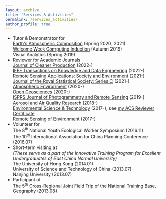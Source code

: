 ```yaml
---
layout: archive
title: "Services & Activities"
permalink: /services_activities/
author_profile: true
---
```


<!-- {% include base_path %} -->

- Tutor & Demonstrator for<br/>
  [Earth's Atmospheric Composition](https://sites.google.com/view/palmerteachinglab/home/atmoscomp?authuser=0) (Spring 2020, 2021)<br/>
  [Welcome Week Computing Induction](https://www.geos.ed.ac.uk/~gisteac/wkzero/) (Autumn 2019)<br/>
  Visual Analytics (Spring 2019)
- Reviewer for Academic Journals<br/>
  [Journal of Cleaner Production](https://www.journals.elsevier.com/journal-of-cleaner-production) (2022-)<br/>
  [IEEE Transactions on Knowledge and Data Engineering](https://ieeexplore.ieee.org/xpl/RecentIssue.jsp?punumber=69) (2022-)<br/>
  [Remote Sensing Applications: Society and Environment](https://www.journals.elsevier.com/remote-sensing-applications-society-and-environment) (2021-)<br/>
  [Journal of the Royal Statistical Society: Series C](https://rss.onlinelibrary.wiley.com/journal/14679876) (2021-)<br/>
  [Atmospheric Environment](https://www.journals.elsevier.com/atmospheric-environment) (2020-)<br/>
  [Open Geosciences](https://www.degruyter.com/view/journals/geo/geo-overview.xml) (2020-)<br/>
  [ISPRS Journal of Photogrammetry and Remote Sensing](https://www.journals.elsevier.com/isprs-journal-of-photogrammetry-and-remote-sensing) (2019-)<br/>
  [Aerosol and Air Quality Research](http://www.aaqr.org/) (2018-)<br/>
  [Environmental Science & Technology](https://pubs.acs.org/journal/esthag) (2017-), see [my ACS Reviewer Certificate](https://feiyao-edinburgh.github.io/files/acs_reviewer_certificate.pdf)<br/>
  [Remote Sensing of Environment](https://www.journals.elsevier.com/remote-sensing-of-environment) (2017-)
- Volunteer for<br/>
  The 8<sup>th</sup> National Youth Ecological Worker Symposium (2016.11)<br/>
  The 10<sup>th</sup> International Association for China Planning Conference (2016.07)
- Short-term visiting at<br/>
  <i>(These serve as a part of the Innovative Training Program for Excellent Undergraduates of East China Normal University)</i><br/>
  The University of Hong Kong (2014.01)<br/>
  University of Science and Technology of China (2013.07)<br/>
  Nanjing University (2013.07)
- Participant of<br/>
  The 5<sup>th</sup> Cross-Regional Joint Field Trip of the National Training Base, Geography (2013.08)

